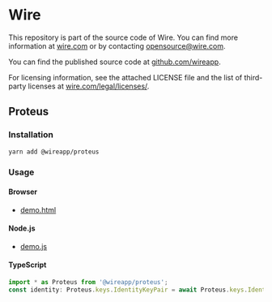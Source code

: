# Wire

This repository is part of the source code of Wire. You can find more information at [wire.com](https://wire.com) or by contacting opensource@wire.com.

You can find the published source code at [github.com/wireapp](https://github.com/wireapp).

For licensing information, see the attached LICENSE file and the list of third-party licenses at [wire.com/legal/licenses/](https://wire.com/legal/licenses/).

## Proteus

### Installation

```bash
yarn add @wireapp/proteus
```

### Usage

#### Browser

* [demo.html](./demo.html)

#### Node.js

* [demo.js](./demo.js)

#### TypeScript

```typescript
import * as Proteus from '@wireapp/proteus';
const identity: Proteus.keys.IdentityKeyPair = await Proteus.keys.IdentityKeyPair.new();
```
